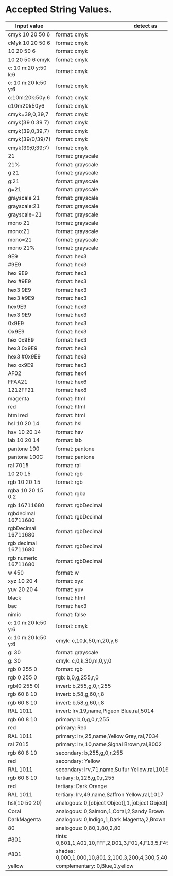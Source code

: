 # Accepted String Values.

 | Input value | detect as | 
 | ---- | ---- | 
 | cmyk 10 20 50 6 | format: cmyk | 
 | cMyk 10 20 50 6 | format: cmyk | 
 | 10 20 50 6 | format: cmyk | 
 | 10 20 50 6 cmyk | format: cmyk | 
 | c: 10 m:20 y:50 k:6 | format: cmyk | 
 | c: 10 m:20 k:50 y:6 | format: cmyk | 
 | c:10m:20k:50y:6 | format: cmyk | 
 | c10m20k50y6 | format: cmyk | 
 | cmyk=39,0,39,7 | format: cmyk | 
 | cmyk(39 0 39 7) | format: cmyk | 
 | cmyk(39,0,39,7) | format: cmyk | 
 | cmyk(39/0/39/7) | format: cmyk | 
 | cmyk(39;0;39;7) | format: cmyk | 
 | 21 | format: grayscale | 
 | 21% | format: grayscale | 
 | g 21 | format: grayscale | 
 | g:21 | format: grayscale | 
 | g=21 | format: grayscale | 
 | grayscale 21 | format: grayscale | 
 | grayscale:21 | format: grayscale | 
 | grayscale=21 | format: grayscale | 
 | mono 21 | format: grayscale | 
 | mono:21 | format: grayscale | 
 | mono=21 | format: grayscale | 
 | mono 21% | format: grayscale | 
 | 9E9 | format: hex3 | 
 | #9E9 | format: hex3 | 
 | hex 9E9 | format: hex3 | 
 | hex #9E9 | format: hex3 | 
 | hex3 9E9 | format: hex3 | 
 | hex3 #9E9 | format: hex3 | 
 | hex9E9 | format: hex3 | 
 | hex3 9E9 | format: hex3 | 
 | 0x9E9 | format: hex3 | 
 | Ox9E9 | format: hex3 | 
 | hex 0x9E9 | format: hex3 | 
 | hex3 0x9E9 | format: hex3 | 
 | hex3 #0x9E9 | format: hex3 | 
 | hex ox9E9 | format: hex3 | 
 | AF02 | format: hex4 | 
 | FFAA21 | format: hex6 | 
 | 1212FF21 | format: hex8 | 
 | magenta | format: html | 
 | red | format: html | 
 | html red | format: html | 
 | hsl 10 20 14 | format: hsl | 
 | hsv 10 20 14 | format: hsv | 
 | lab 10 20 14 | format: lab | 
 | pantone 100 | format: pantone | 
 | pantone 100C | format: pantone | 
 | ral 7015 | format: ral | 
 | 10 20 15 | format: rgb | 
 | rgb 10 20 15 | format: rgb | 
 | rgba 10 20 15 0.2 | format: rgba | 
 | rgb 16711680 | format: rgbDecimal | 
 | rgbdecimal 16711680 | format: rgbDecimal | 
 | rgbDecimal 16711680 | format: rgbDecimal | 
 | rgb decimal 16711680 | format: rgbDecimal | 
 | rgb numeric 16711680 | format: rgbDecimal | 
 | w 450 | format: w | 
 | xyz 10 20 4 | format: xyz | 
 | yuv 20 20 4 | format: yuv | 
 | black | format: html | 
 | bac | format: hex3 | 
 | nimic | format: false | 
 | c: 10 m:20 k:50 y:6 | format: cmyk | 
 | c: 10 m:20 k:50 y:6 | cmyk: c,10,k,50,m,20,y,6 | 
 | g: 30 | format: grayscale | 
 | g: 30 | cmyk: c,0,k,30,m,0,y,0 | 
 | rgb 0 255 0 | format: rgb | 
 | rgb 0 255 0 | rgb: b,0,g,255,r,0 | 
 | rgb(0 255 0) | invert: b,255,g,0,r,255 | 
 | rgb 60 8 10 | invert: b,58,g,60,r,8 | 
 | rgb 60 8 10 | invert: b,58,g,60,r,8 | 
 | RAL 1011 | invert: lrv,19,name,Pigeon Blue,ral,5014 | 
 | rgb 60 8 10 | primary: b,0,g,0,r,255 | 
 | red | primary: Red | 
 | RAL 1011 | primary: lrv,25,name,Yellow Grey,ral,7034 | 
 | ral 7015 | primary: lrv,10,name,Signal Brown,ral,8002 | 
 | rgb 60 8 10 | secondary: b,255,g,0,r,255 | 
 | red | secondary: Yellow | 
 | RAL 1011 | secondary: lrv,71,name,Sulfur Yellow,ral,1016 | 
 | rgb 60 8 10 | tertiary: b,128,g,0,r,255 | 
 | red | tertiary: Dark Orange | 
 | RAL 1011 | tertiary: lrv,49,name,Saffron Yellow,ral,1017 | 
 | hsl(10 50 20) | analogous: 0,[object Object],1,[object Object],2,[object Object] | 
 | Coral | analogous: 0,Salmon,1,Coral,2,Sandy Brown | 
 | DarkMagenta | analogous: 0,Indigo,1,Dark Magenta,2,Brown | 
 | 80 | analogous: 0,80,1,80,2,80 | 
 | #801 | tints: 0,801,1,A01,10,FFF,2,D01,3,F01,4,F13,5,F45,6,F67,7,F89,8,FBB,9,FDD | 
 | #801 | shades: 0,000,1,000,10,801,2,100,3,200,4,300,5,400,6,500,7,500,8,600,9,700 | 
 | yellow | complementary: 0,Blue,1,yellow | 
